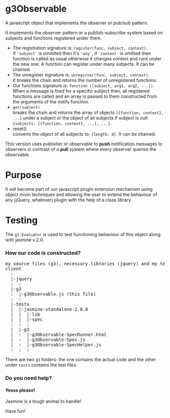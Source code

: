 g3Observable
============

A javascript object that implements the observer or pub/sub pattern.

It implements the observer pattern or a publish-subscribe system based on subjects and functions registered under them.
<ul>
<li>The registration signature is: <code>register(func, subject, context)</code>.<br />
If <code>'subject'</code> is ommited then it's <code>'any'</code>, if <code>'context'</code> is omitted then function is called as usual otherwise it changes context and runs under the new one. A function can register under many subjects. It can be chained.</li>
<li>The unregister signature is: <code>unregister(func, subject, context)</code>.<br />
It breaks the chain and returns the number of unregistered functions.</li>
<li>Our functions signature is: <code>function ([subject, arg1, arg2, ...])</code>.<br />
When a message is fired for a specific subject then, all registered functions are called and an array is passed to them constructed from the arguments of the notify function.</li>
<li><code>get(subject)</code><br />
breaks the chain and returns the array of objects <code>[{function, context}, ...]</code> under a subject or the object of all subjects if subject is null: <code>{subject1: [{function, context}, ...], ...}</code>.</li>
<li>reset()<br />
converts the object of all subjects to: <code>{length: 0}</code>. It can be chained.</li>
</ul>

This version uses publisher or observable to <b>push</b> notification messages to observers in contrast of a <b>pull</b> system where every observer queries the observable.

Purpose
=======
It will become part of our javascript plugin extension mechanism using object mixin techniques and allowing the user to extend the behaviour of any (jQuery, whatever) plugin with the help of a class library.

Testing
=======
The <code>g3.Evaluator</code> is used to test functioning behaviour of this object along with jasmine v.2.0.

<h3>How our code is constructed?</h3>
<pre>
my source files (g3), necessary libraries (jquery) and my tests folder (tests):
client
  :
  |-jquery
  :  :
  |-g3
  :  |-g3Observable.js (this file)
  :  :
  |-tests
  |  |-jasmine-standalone-2.0.0
  |  |  |-lib
  |  |  |-spec
  :  :  :
  |  |-g3
  |  :  |-g3Observable-SpecRunner.html
  |  :  |-g3Observable-Spec.js
  |  :  |-g3Observable-SpecHelper.js
  :  :  :
</pre>

There are two <code>g3</code> folders: the one contains the actual code and the other under <code>tests</code> contains the test files.

<h3>Do you need help?</h3>
<h4>Yesss please!</h4> Jasmine is a tough animal to handle!

Have fun!

